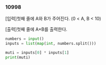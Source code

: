 ### 10998

[입력]첫째 줄에 A와 B가 주어진다. (0 < A, B < 10)

[출력]첫째 줄에 A×B를 출력한다.

```python
numbers = input()
inputs = list(map(int, numbers.split()))

muti = inputs[0] * inputs[1]
print(muti)
```